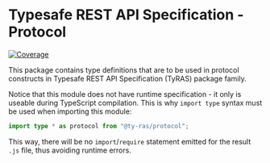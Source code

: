 # Typesafe REST API Specification - Protocol

[![Coverage](https://codecov.io/gh/ty-ras/data/branch/main/graph/badge.svg?flag=protocol)](https://codecov.io/gh/ty-ras/data)

This package contains type definitions that are to be used in protocol constructs in Typesafe REST API Specification (TyRAS) package family.

Notice that this module does not have runtime specification - it only is useable during TypeScript compilation.
This is why `import type` syntax must be used when importing this module:
```ts
import type * as protocol from "@ty-ras/protocol";
```

This way, there will be no `import`/`require` statement emitted for the result `.js` file, thus avoiding runtime errors.
